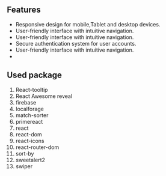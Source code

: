 
## Features
-  Responsive design for mobile,Tablet and desktop devices.
-  User-friendly interface with intuitive navigation.
-  User-friendly interface with intuitive navigation.
-  Secure authentication system for user accounts.
-  User-friendly interface with intuitive navigation.
- 
## Used package
1. React-tooltip
2. React Awesome reveal
3. firebase
3. localforage
4. match-sorter
5. primereact
6. react
7. react-dom
8. react-icons
9. react-router-dom
10. sort-by
11. sweetalert2
12. swiper





